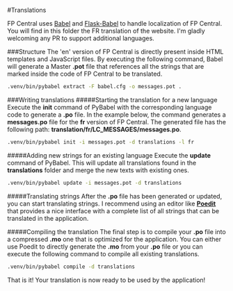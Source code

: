 #Translations

FP Central uses [Babel](http://babel.pocoo.org/en/latest/) and [Flask-Babel](https://pythonhosted.org/Flask-Babel/) to handle localization of FP Central.
You will find in this folder the FR translation of the website. I'm gladly welcoming 
any PR to support additional languages.

###Structure
The 'en' version of FP Central is directly present inside HTML templates and 
JavaScript files.
By executing the following command, Babel will generate a Master **.pot** file 
that references all the strings that are marked inside the code of FP Central 
to be translated. 
```bash
.venv/bin/pybabel extract -F babel.cfg -o messages.pot .
```

###Writing translations
#####Starting the translation for a new language
Execute the **init** command of PyBabel with the corresponding language code to 
generate a **.po** file. In the example below, the command generates a **messages.po**
file for the **fr** version of FP Central. The generated file has the following path:
**translation/fr/LC_MESSAGES/messages.po**.
```bash
.venv/bin/pybabel init -i messages.pot -d translations -l fr
```

#####Adding new strings for an existing language
Execute the **update** command of PyBabel. This will update all translations found in
the **translations** folder and merge the new texts with existing ones.
```bash
.venv/bin/pybabel update -i messages.pot -d translations
```

#####Translating strings
After the **.po** file has been generated or updated, you can start translating strings.
I recommend using an editor like [**Poedit**](https://poedit.net/) that provides 
a nice interface with a complete list of all strings that can be translated in the 
application.

#####Compiling the translation
The final step is to compile your **.po** file into a compressed **.mo** one that is
optimized for the application.
You can either use Poedit to directly generate the **.mo** from your **.po** file or you can execute the
following command to compile all existing translations.
```bash
.venv/bin/pybabel compile -d translations
```

That is it! Your translation is now ready to be used by the application!